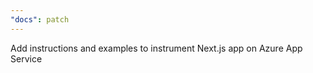 ```yaml
---
"docs": patch
---
```


Add instructions and examples to instrument Next.js app on Azure App Service

